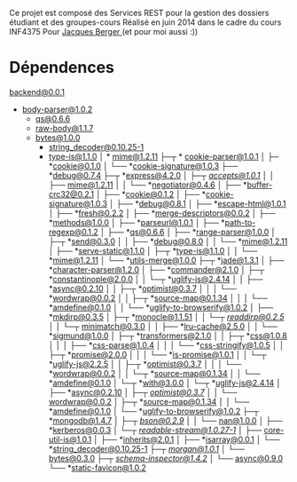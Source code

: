 Ce projet est composé des Services REST pour la gestion des dossiers étudiant et des groupes-cours
Réalisé en juin 2014 dans le cadre du cours INF4375
Pour [Jacques Berger ](https://github.com/jacquesberger) (et pour moi aussi :))

Dépendences
============
backend@0.0.1 
* body-parser@1.0.2
  * qs@0.6.6
  * raw-body@1.1.7
  * bytes@1.0.0
    * string_decoder@0.10.25-1
    * type-is@1.1.0
│   * mime@1.2.11
├─┬ * cookie-parser@1.0.1
│ ├─ *cookie@0.1.0
│ └── *cookie-signature@1.0.3
├── *debug@0.7.4
├─┬ *express@4.2.0
│ ├─┬ *accepts@1.0.1
│ │ ├──* mime@1.2.11
│ │ └── *negotiator@0.4.6
│ ├── *buffer-crc32@0.2.1
│ ├──  *cookie@0.1.2
│ ├── *cookie-signature@1.0.3
│ ├── *debug@0.8.1
│ ├── *escape-html@1.0.1
│ ├── *fresh@0.2.2
│ ├── *merge-descriptors@0.0.2
│ ├── *methods@1.0.0
│ ├── *parseurl@1.0.1
│ ├── *path-to-regexp@0.1.2
│ ├── *qs@0.6.6
│ ├── *range-parser@1.0.0
│ ├─┬ *send@0.3.0
│ │ ├── *debug@0.8.0
│ │ └── *mime@1.2.11
│ ├── *serve-static@1.1.0
│ ├─┬ *type-is@1.1.0
│ │ └── *mime@1.2.11
│ └── *utils-merge@1.0.0
├─┬ *jade@1.3.1
│ ├── *character-parser@1.2.0
│ ├── *commander@2.1.0
│ ├─┬ *constantinople@2.0.0
│ │ └─┬ *uglify-js@2.4.14
│ │   ├── *async@0.2.10
│ │   ├─┬ *optimist@0.3.7
│ │   │ └── *wordwrap@0.0.2
│ │   ├─┬ *source-map@0.1.34
│ │   │ └── *amdefine@0.1.0
│ │   └── *uglify-to-browserify@1.0.2
│ ├── *mkdirp@0.3.5
│ ├─┬ *monocle@1.1.51
│ │ └─┬ *readdirp@0.2.5
│ │   └─┬* minimatch@0.3.0
│ │     ├── *lru-cache@2.5.0
│ │     └── *sigmund@1.0.0
│ ├─┬ *transformers@2.1.0
│ │ ├─┬ *css@1.0.8
│ │ │ ├── *css-parse@1.0.4
│ │ │ └── *css-stringify@1.0.5
│ │ ├─┬ *promise@2.0.0
│ │ │ └── *is-promise@1.0.1
│ │ └─┬ *uglify-js@2.2.5
│ │   ├─┬ *optimist@0.3.7
│ │   │ └── *wordwrap@0.0.2
│ │   └─┬ *source-map@0.1.34
│ │     └── *amdefine@0.1.0
│ └─┬ *with@3.0.0
│   └─┬ *uglify-js@2.4.14
│     ├── *async@0.2.10
│     ├─┬ *optimist@0.3.7
│     │ └──* wordwrap@0.0.2
│     ├─┬ *source-map@0.1.34
│     │ └── *amdefine@0.1.0
│     └── *uglify-to-browserify@1.0.2
├─┬ *mongodb@1.4.7
│ ├─┬ *bson@0.2.9
│ │ └──* nan@1.0.0
│ ├── *kerberos@0.0.3
│ └─┬ *readable-stream@1.0.27-1
│   ├──* core-util-is@1.0.1
│   ├── *inherits@2.0.1
│   ├── *isarray@0.0.1
│   └── *string_decoder@0.10.25-1
├─┬ *morgan@1.0.1
│ └──* bytes@0.3.0
├─┬ *schema-inspector@1.4.2
│ └──* async@0.9.0
└── *static-favicon@1.0.2





